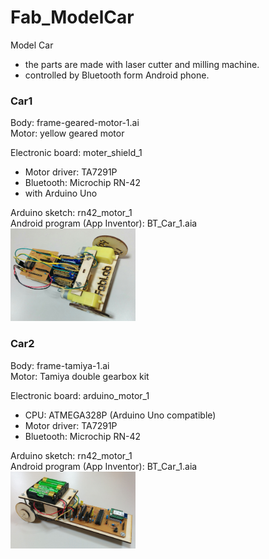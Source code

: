 Fab_ModelCar
===============

Model Car <br>
* the parts are made with laser cutter and milling machine.
* controlled by Bluetooth form Android phone.

### Car1
Body: frame-geared-motor-1.ai <br>
Motor: yellow geared motor <br>

Electronic board: moter_shield_1 <br>
* Motor driver: TA7291P
* Bluetooth: Microchip RN-42
* with Arduino Uno

Arduino sketch: rn42_motor_1 <br>
Android program (App Inventor): BT_Car_1.aia <br>
<img src="https://raw.githubusercontent.com/ohwada/Fab_ModelCar/master/docs/car1.png" width="200" />

### Car2
Body: frame-tamiya-1.ai <br>
Motor: Tamiya double gearbox kit <br>

Electronic board: arduino_motor_1 <br>
* CPU: ATMEGA328P (Arduino Uno compatible)
* Motor driver: TA7291P
* Bluetooth: Microchip RN-42

Arduino sketch: rn42_motor_1 <br>
Android program (App Inventor): BT_Car_1.aia <br>
<img src="https://raw.githubusercontent.com/ohwada/Fab_ModelCar/master/docs/car2.png" width="200" />
